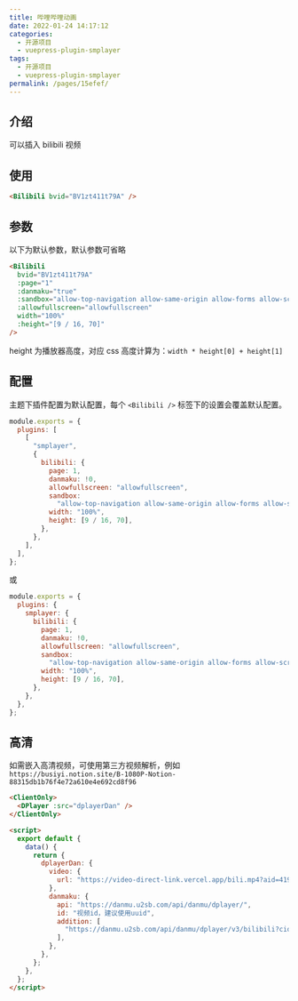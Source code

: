 ```yaml
---
title: 哔哩哔哩动画
date: 2022-01-24 14:17:12
categories:
  - 开源项目
  - vuepress-plugin-smplayer
tags:
  - 开源项目
  - vuepress-plugin-smplayer
permalink: /pages/15efef/
---
```


## 介绍

可以插入 bilibili 视频

## 使用

<Bilibili bvid="BV1zt411t79A" />

```html
<Bilibili bvid="BV1zt411t79A" />
```

## 参数

以下为默认参数，默认参数可省略

```html
<Bilibili
  bvid="BV1zt411t79A"
  :page="1"
  :danmaku="true"
  :sandbox="allow-top-navigation allow-same-origin allow-forms allow-scripts allow-popups"
  :allowfullscreen="allowfullscreen"
  width="100%"
  :height="[9 / 16, 70]"
/>
```

height 为播放器高度，对应 css 高度计算为：`width * height[0] + height[1]`

## 配置

主题下插件配置为默认配置，每个 `<Bilibili />` 标签下的设置会覆盖默认配置。

```js
module.exports = {
  plugins: [
    [
      "smplayer",
      {
        bilibili: {
          page: 1,
          danmaku: !0,
          allowfullscreen: "allowfullscreen",
          sandbox:
            "allow-top-navigation allow-same-origin allow-forms allow-scripts allow-popups",
          width: "100%",
          height: [9 / 16, 70],
        },
      },
    ],
  ],
};
```

或

```js
module.exports = {
  plugins: {
    smplayer: {
      bilibili: {
        page: 1,
        danmaku: !0,
        allowfullscreen: "allowfullscreen",
        sandbox:
          "allow-top-navigation allow-same-origin allow-forms allow-scripts allow-popups",
        width: "100%",
        height: [9 / 16, 70],
      },
    },
  },
};
```

## 高清

如需嵌入高清视频，可使用第三方视频解析，例如 `https://busiyi.notion.site/B-1080P-Notion-88315db1b76f4e72a610e4e692cd8f96`

<ClientOnly>
  <DPlayer :src="dplayerDan" />
</ClientOnly>

```html
<ClientOnly>
  <DPlayer :src="dplayerDan" />
</ClientOnly>

<script>
  export default {
    data() {
      return {
        dplayerDan: {
          video: {
            url: "https://video-direct-link.vercel.app/bili.mp4?aid=41940944&bvid=BV1zt411t79A&cid=73636868",
          },
          danmaku: {
            api: "https://danmu.u2sb.com/api/danmu/dplayer/",
            id: "视频id，建议使用uuid",
            addition: [
              "https://danmu.u2sb.com/api/danmu/dplayer/v3/bilibili?cid=73636868",
            ],
          },
        },
      };
    },
  };
</script>
```

<script>
export default {
  data() {
    return {
      dplayerDan: {
        video: {
          url: "https://video-direct-link.vercel.app/bili.mp4?aid=41940944&bvid=BV1zt411t79A&cid=73636868",
        },
        danmaku: {
          api: "https://danmu.u2sb.com/api/danmu/dplayer/",
          id: "视频id，建议使用uuid",
          addition: [
            "https://danmu.u2sb.com/api/danmu/dplayer/v3/bilibili?cid=73636868",
          ],
        },
      },
    };
  },
};
</script>
